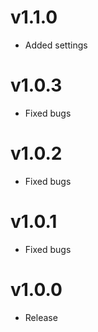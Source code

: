 # v1.1.0

 * Added settings

# v1.0.3

 * Fixed bugs
 
# v1.0.2

 * Fixed bugs
 
# v1.0.1

 * Fixed bugs

# v1.0.0

 * Release
